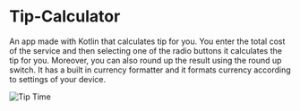 # Tip-Calculator
An app made with Kotlin that calculates tip for you.
You enter the total cost of the service and then selecting one of the radio buttons it calculates the tip for you.
Moreover, you can also round up the result using the round up switch.
It has a built in currency formatter and it formats currency according to settings of your device.



![Tip Time](https://user-images.githubusercontent.com/91522619/184796319-e6f15317-72ef-46a3-ac65-a9cbe783cff7.png)
